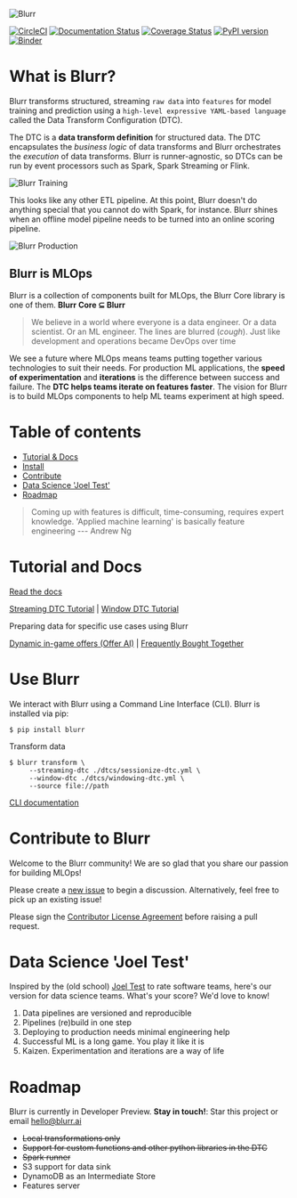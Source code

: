 ![Blurr](docs/images/logo.png)

[![CircleCI](https://circleci.com/gh/productml/blurr/tree/master.svg?style=svg)](https://circleci.com/gh/productml/blurr/tree/master)
[![Documentation Status](https://readthedocs.org/projects/productml-blurr/badge/?version=latest)](http://productml-blurr.readthedocs.io/en/latest/?badge=latest)
[![Coverage Status](https://coveralls.io/repos/github/productml/blurr/badge.svg?branch=master)](https://coveralls.io/github/productml/blurr?branch=master)
[![PyPI version](https://badge.fury.io/py/blurr.svg)](https://badge.fury.io/py/blurr)
[![Binder](https://mybinder.org/badge.svg)](https://mybinder.org/v2/gh/productml/blurr/master?filepath=examples%2Ftutorial)

# What is Blurr?

Blurr transforms structured, streaming `raw data` into `features` for model training and prediction using a `high-level expressive YAML-based language` called the Data Transform Configuration (DTC).

The DTC is a __data transform definition__ for structured data. The DTC encapsulates the *business logic* of data transforms and Blurr orchestrates the *execution* of data transforms. Blurr is runner-agnostic, so DTCs can be run by event processors such as Spark, Spark Streaming or Flink.

![Blurr Training](docs/images/blurr-in-training.png)

This looks like any other ETL pipeline. At this point, Blurr doesn't do anything special that you cannot do with Spark, for instance. Blurr shines when an offline model pipeline needs to be turned into an online scoring pipeline.

![Blurr Production](docs/images/blurr-in-prod.png)

## Blurr is MLOps

Blurr is a collection of components built for MLOps, the Blurr Core library is one of them. **Blurr Core ⊆ Blurr**

>We believe in a world where everyone is a data engineer. Or a data scientist. Or an ML engineer. The lines are blurred (*cough*). Just like development and operations became DevOps over time

We see a future where MLOps means teams putting together various technologies to suit their needs. For production ML applications, the __speed of experimentation__ and __iterations__ is the difference between success and failure. The __DTC helps teams iterate on features faster__. The vision for Blurr is to build MLOps components to help ML teams experiment at high speed.

# Table of contents

- [Tutorial & Docs](#tutorial-and-docs)
- [Install](#use-blurr)
- [Contribute](#contribute-to-blurr)
- [Data Science 'Joel Test'](#data-science-joel-test)
- [Roadmap](#roadmap)

>Coming up with features is difficult, time-consuming, requires expert knowledge. 'Applied machine learning' is basically feature engineering --- Andrew Ng

# Tutorial and Docs

[Read the docs](http://productml-blurr.readthedocs.io/en/latest/)

[Streaming DTC Tutorial](http://productml-blurr.readthedocs.io/en/latest/Streaming%20DTC%20Tutorial/) |
[Window DTC Tutorial](http://productml-blurr.readthedocs.io/en/latest/Window%20DTC%20Tutorial/)

Preparing data for specific use cases using Blurr

[Dynamic in-game offers (Offer AI)](examples/offer-ai/offer-ai-walkthrough.md) | [Frequently Bought Together](examples/frequently-bought-together/fbt-walkthrough.md)

# Use Blurr

We interact with Blurr using a Command Line Interface (CLI). Blurr is installed via pip:

`$ pip install blurr`

Transform data

```
$ blurr transform \
     --streaming-dtc ./dtcs/sessionize-dtc.yml \
     --window-dtc ./dtcs/windowing-dtc.yml \
     --source file://path
```

[CLI documentation](http://productml-blurr.readthedocs.io/en/latest/Blurr%20CLI/)

# Contribute to Blurr

Welcome to the Blurr community! We are so glad that you share our passion for building MLOps!

Please create a [new issue](https://github.com/productml/blurr/issues/new) to begin a discussion. Alternatively, feel free to pick up an existing issue!

Please sign the [Contributor License Agreement](https://docs.google.com/forms/d/e/1FAIpQLSeUP5RFuXH0Kbi4CnV6V3IZ-xyJmd3KQP_2Ij-pTvN-_h7wUg/viewform) before raising a pull request.

# Data Science 'Joel Test'

Inspired by the (old school) [Joel Test](https://www.joelonsoftware.com/2000/08/09/the-joel-test-12-steps-to-better-code/) to rate software teams, here's our version for data science teams. What's your score? We'd love to know!

1. Data pipelines are versioned and reproducible
2. Pipelines (re)build in one step
3. Deploying to production needs minimal engineering help
4. Successful ML is a long game. You play it like it is
5. Kaizen. Experimentation and iterations are a way of life

# Roadmap

Blurr is currently in Developer Preview. __Stay in touch!__: Star this project or email hello@blurr.ai

- ~~Local transformations only~~
- ~~Support for custom functions and other python libraries in the DTC~~
- ~~Spark runner~~
- S3 support for data sink
- DynamoDB as an Intermediate Store
- Features server
